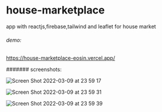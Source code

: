 # house-marketplace

app with reactjs,firebase,tailwind and leaflet for house market

###### demo:

https://house-marketplace-eosin.vercel.app/

####### screenshots:

![Screen Shot 2022-03-09 at 23 59 17](https://user-images.githubusercontent.com/77447520/157543838-184091a3-42ab-4ca3-b556-6e17e17531dc.png)



![Screen Shot 2022-03-09 at 23 59 31](https://user-images.githubusercontent.com/77447520/157543881-70a6cb46-07a3-4e0f-9624-35860b205867.png)

![Screen Shot 2022-03-09 at 23 59 39](https://user-images.githubusercontent.com/77447520/157543976-e6b7ada7-bc45-47c8-80d6-c42929334b73.png)
